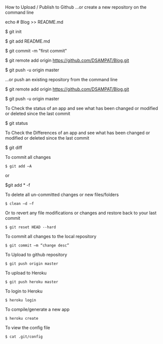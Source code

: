 How to Upload / Publish to Github
…or create a new repository on the command line

echo # Blog >> README.md

  $ git init

  $ git add README.md

  $ git commit -m "first commit"

  $ git remote add origin https://github.com/DSAMPAT/Blog.git

  $ git push -u origin master

…or push an existing repository from the command line

  $ git remote add origin https://github.com/DSAMPAT/Blog.git

  $ git push -u origin master

To Check the status of an app and see what has been changed or modified or deleted since the last commit

  $ git status

To Check the Differences of an app and see what has been changed or modified or deleted since the last commit

  $ git diff

To commit all changes

	$ git add –A
	
or	

  $git add * -f

To delete all un-committed changes or new files/folders

	$ clean –d –f
	
Or to revert any file modifications or changes and restore back to your last commit

	$ git reset HEAD --hard
	
To commit all changes to the local repository

	$ git commit –m “change desc”
	
To Upload to github repository

	$ git push origin master
	
To upload to Heroku

	$ git push heroku master
	
To login to Heroku

	$ heroku login
	
To compile/generate a new app

	$ heroku create
	
To view the config file

	$ cat .git/config
	


